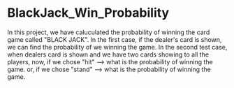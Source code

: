 # BlackJack_Win_Probability
In this project, we have caluculated the probability of winning the card game called "BLACK JACK". 
In the first case, if the dealer's card is shown, we can find the probability of we winning the game. 
In the second test case, when dealers card is shown and we have two cards showing to all the players, now, 
if we chose "hit" --> what is the probability of winning the game. or, if we chose "stand" --> what is the probability of winning the game.
